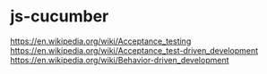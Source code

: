 # js-cucumber

https://en.wikipedia.org/wiki/Acceptance_testing
https://en.wikipedia.org/wiki/Acceptance_test-driven_development
https://en.wikipedia.org/wiki/Behavior-driven_development
